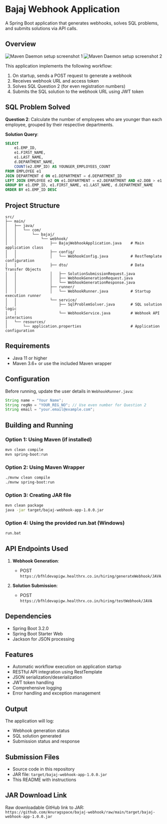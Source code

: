 # Bajaj Webhook Application

A Spring Boot application that generates webhooks, solves SQL problems, and submits solutions via API calls.

## Overview


![Maven Daemon setup screenshot 1](https://github.com/user-attachments/assets/f0af42b3-ad5c-4a77-b48f-bba2346cceea)
![Maven Daemon setup screenshot 2](https://github.com/user-attachments/assets/b869bc77-737e-4a08-9dc9-df05081685e8)



This application implements the following workflow:
1. On startup, sends a POST request to generate a webhook
2. Receives webhook URL and access token
3. Solves SQL Question 2 (for even registration numbers)
4. Submits the SQL solution to the webhook URL using JWT token

## SQL Problem Solved

**Question 2**: Calculate the number of employees who are younger than each employee, grouped by their respective departments.

**Solution Query**:
```sql
SELECT 
    e1.EMP_ID, 
    e1.FIRST_NAME, 
    e1.LAST_NAME, 
    d.DEPARTMENT_NAME, 
    COUNT(e2.EMP_ID) AS YOUNGER_EMPLOYEES_COUNT 
FROM EMPLOYEE e1 
JOIN DEPARTMENT d ON e1.DEPARTMENT = d.DEPARTMENT_ID 
LEFT JOIN EMPLOYEE e2 ON e1.DEPARTMENT = e2.DEPARTMENT AND e2.DOB > e1.DOB 
GROUP BY e1.EMP_ID, e1.FIRST_NAME, e1.LAST_NAME, d.DEPARTMENT_NAME 
ORDER BY e1.EMP_ID DESC
```

## Project Structure

```
src/
├── main/
│   ├── java/
│   │   └── com/
│   │       └── bajaj/
│   │           └── webhook/
│   │               ├── BajajWebhookApplication.java    # Main application class
│   │               ├── config/
│   │               │   └── WebhookConfig.java          # RestTemplate configuration
│   │               ├── dto/                            # Data Transfer Objects
│   │               │   ├── SolutionSubmissionRequest.java
│   │               │   ├── WebhookGenerationRequest.java
│   │               │   └── WebhookGenerationResponse.java
│   │               ├── runner/
│   │               │   └── WebhookRunner.java          # Startup execution runner
│   │               └── service/
│   │                   ├── SqlProblemSolver.java       # SQL solution logic
│   │                   └── WebhookService.java         # Webhook API interactions
│   └── resources/
│       └── application.properties                      # Application configuration
```

## Requirements

- Java 11 or higher
- Maven 3.6+ or use the included Maven wrapper

## Configuration

Before running, update the user details in `WebhookRunner.java`:

```java
String name = "Your Name";
String regNo = "YOUR_REG_NO"; // Use even number for Question 2
String email = "your.email@example.com";
```

## Building and Running

### Option 1: Using Maven (if installed)
```bash
mvn clean compile
mvn spring-boot:run
```

### Option 2: Using Maven Wrapper
```bash
./mvnw clean compile
./mvnw spring-boot:run
```

### Option 3: Creating JAR file
```bash
mvn clean package
java -jar target/bajaj-webhook-app-1.0.0.jar
```

### Option 4: Using the provided run.bat (Windows)
```bash
run.bat
```

## API Endpoints Used

1. **Webhook Generation**: 
   - POST `https://bfhldevapigw.healthrx.co.in/hiring/generateWebhook/JAVA`

2. **Solution Submission**: 
   - POST `https://bfhldevapigw.healthrx.co.in/hiring/testWebhook/JAVA`

## Dependencies

- Spring Boot 3.2.0
- Spring Boot Starter Web
- Jackson for JSON processing

## Features

- Automatic workflow execution on application startup
- RESTful API integration using RestTemplate
- JSON serialization/deserialization
- JWT token handling
- Comprehensive logging
- Error handling and exception management

## Output

The application will log:
- Webhook generation status
- SQL solution generated
- Submission status and response

## Submission Files

- Source code in this repository
- JAR file: `target/bajaj-webhook-app-1.0.0.jar`
- This README with instructions

## JAR Download Link

Raw downloadable GitHub link to JAR:
`https://github.com/Anuragspace/bajaj-webhook/raw/main/target/bajaj-webhook-app-1.0.0.jar`
